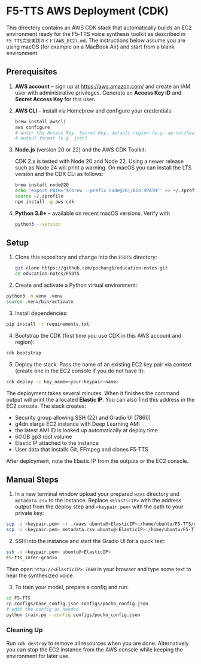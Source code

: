 # F5-TTS AWS Deployment (CDK)

This directory contains an AWS CDK stack that automatically builds an EC2
environment ready for the F5‑TTS voice synthesis toolkit as described in
`F5-TTS完全実践ガイド(AWS_EC2).md`.  The instructions below assume you are using
macOS (for example on a MacBook Air) and start from a blank environment.

## Prerequisites

1. **AWS account** – sign up at <https://aws.amazon.com/> and create an IAM user
   with administrative privileges.  Generate an **Access Key ID** and **Secret
   Access Key** for this user.
2. **AWS CLI** – install via Homebrew and configure your credentials:

   ```bash
   brew install awscli
   aws configure
   # enter the Access Key, Secret Key, default region (e.g. ap-northeast-1) and
   # output format (e.g. json)
   ```
3. **Node.js** (version 20 or 22) and the AWS CDK Toolkit:

   CDK 2.x is tested with Node 20 and Node 22.  Using a newer release such as
   Node 24 will print a warning.  On macOS you can install the LTS version and
   the CDK CLI as follows:

   ```bash
   brew install node@20
   echo 'export PATH="$(brew --prefix node@20)/bin:$PATH"' >> ~/.zprofile
   source ~/.zprofile
   npm install -g aws-cdk
   ```
4. **Python 3.8+** – available on recent macOS versions.  Verify with

   ```bash
   python3 --version
   ```

## Setup

1. Clone this repository and change into the `F5DTS` directory:

   ```bash
   git clone https://github.com/pochang6/education-notes.git
   cd education-notes/F5DTS
   ```

2. Create and activate a Python virtual environment:

```bash
python3 -m venv .venv
source .venv/bin/activate
```

3. Install dependencies:

```bash
pip install -r requirements.txt
```

4. Bootstrap the CDK (first time you use CDK in this AWS account and region):

```bash
cdk bootstrap
```

5. Deploy the stack.  Pass the name of an existing EC2 key pair via context (create one in the EC2 console if you do not have it):

```bash
cdk deploy -c key_name=<your-keypair-name>
```

The deployment takes several minutes.  When it finishes the command output will
print the allocated **Elastic IP**.  You can also find this address in the EC2
console.  The stack creates:

- Security group allowing SSH (22) and Gradio UI (7860)
- g4dn.xlarge EC2 instance with Deep Learning AMI
- the latest AMI ID is looked up automatically at deploy time
- 60 GB gp3 root volume
- Elastic IP attached to the instance
- User data that installs Git, FFmpeg and clones F5‑TTS

After deployment, note the Elastic IP from the outputs or the EC2 console.

## Manual Steps

1. In a new terminal window upload your prepared `wavs` directory and
   `metadata.csv` to the instance.  Replace `<ElasticIP>` with the address output
   from the deploy step and `<keypair.pem>` with the path to your private key:

```bash
scp -i <keypair.pem> -r ./wavs ubuntu@<ElasticIP>:/home/ubuntu/F5-TTS/data/pocho/
scp -i <keypair.pem> metadata.csv ubuntu@<ElasticIP>:/home/ubuntu/F5-TTS/data/pocho/
```

2. SSH into the instance and start the Gradio UI for a quick test:

```bash
ssh -i <keypair.pem> ubuntu@<ElasticIP>
F5-tts_infer-gradio
```
   Then open `http://<ElasticIP>:7860` in your browser and type some text to hear
   the synthesized voice.

3. To train your model, prepare a config and run:

```bash
cd F5-TTS
cp configs/base_config.json configs/pocho_config.json
# edit the config as needed
python train.py --config configs/pocho_config.json
```

### Cleaning Up

Run `cdk destroy` to remove all resources when you are done.  Alternatively you
can stop the EC2 instance from the AWS console while keeping the environment for
later use.
